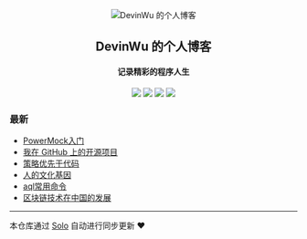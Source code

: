 <p align="center"><img alt="DevinWu 的个人博客" src="https://static.b3log.org/images/brand/solo-32.png"></p><h2 align="center">
DevinWu 的个人博客
</h2>

<h4 align="center">记录精彩的程序人生</h4>
<p align="center"><a title="DevinWu 的个人博客" target="_blank" href="https://github.com/DevinWu/solo-blog"><img src="https://img.shields.io/github/last-commit/DevinWu/solo-blog.svg?style=flat-square&color=FF9900"></a>
<a title="GitHub repo size in bytes" target="_blank" href="https://github.com/DevinWu/solo-blog"><img src="https://img.shields.io/github/repo-size/DevinWu/solo-blog.svg?style=flat-square"></a>
<a title="Solo Version" target="_blank" href="https://github.com/b3log/solo/releases"><img src="https://img.shields.io/badge/solo-3.6.6-f1e05a.svg?style=flat-square&color=blueviolet"></a>
<a title="Hits" target="_blank" href="https://github.com/b3log/hits"><img src="https://hits.b3log.org/DevinWu/solo-blog.svg"></a></p>

### 最新

* [PowerMock入门](https://wudevin.cn/articles/2019/11/17/1574000684581.html)
* [我在 GitHub 上的开源项目](https://wudevin.cn/my-github-repos)
* [策略优先于代码](https://wudevin.cn/articles/2019/11/10/1573381584336.html)
* [人的文化基因](https://wudevin.cn/articles/2019/10/30/1572388961100.html)
* [aql常用命令](https://wudevin.cn/articles/2019/10/29/1572354693549.html)
* [区块链技术在中国的发展](https://wudevin.cn/articles/2019/10/27/1572152042314.html)



---

本仓库通过 [Solo](https://github.com/b3log/solo) 自动进行同步更新 ❤️ 